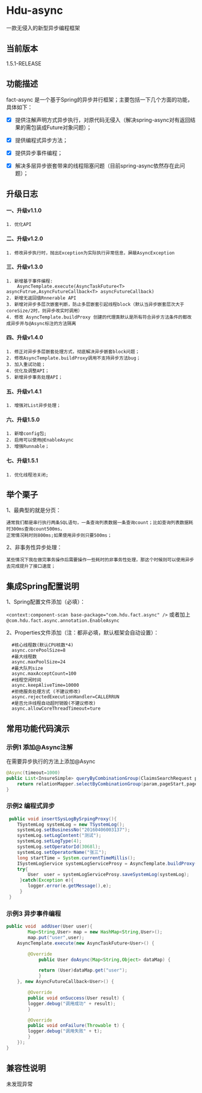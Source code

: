 # **Hdu-async**
一款无侵入的新型异步编程框架

## **当前版本**

1.5.1-RELEASE

## **功能描述**

fact-async 是一个基于Spring的异步并行框架；主要包括一下几个方面的功能，具体如下：

- [x] 提供注解声明方式异步执行，对原代码无侵入（解决spring-async对有返回结果的需包装成Future对象问题）；  

- [x] 提供编程式异步方法；  

- [x] 提供异步事件编程；  

- [x] 解决多层异步嵌套带来的线程阻塞问题（目前spring-async依然存在此问题）；  

## **升级日志**

#### 一、升级v1.1.0  
    1. 优化API  

#### 二、升级v1.2.0  
    1. 修改异步执行时，抛出Exception为实际执行异常信息，屏蔽AsyncException    

#### 三、升级v1.3.0  
    1. 新增基于事件编程:    
	    AsyncTemplate.execute(AsyncTaskFuture<T> asyncFutrue,AsyncFutureCallback<T> asyncFutureCallback)
    2. 新增无返回值Rnnerable API  
    3. 新增对异步多层次嵌套判断，防止多层嵌套引起线程block（默认当异步嵌套层次大于coreSize/2时，则异步改实时调用）
    4. 修改 AsyncTemplate.buildProxy 创建的代理类默认是所有符合异步方法条件的都改成异步并与@Async标注的方法隔离      

#### 四、升级v1.4.0  
    1. 修正对异步多层嵌套处理方式，彻底解决异步嵌套block问题；  
    2. 修改AsyncTemplate.buildProxy调用不支持异步方法bug；  
    3. 加入重试功能；  
    4. 优化及调整API；  
    5. 新增异步事务处理API；  

#### 五、升级v1.4.1  
    1. 增强对List异步处理；  

#### 六、升级1.5.0  
    1. 新增config包;  
    2. 启用可以使用@EnableAsync  
    3. 增强Runnable；  

#### 七、升级1.5.1  
    1. 优化线程池关闭;  



## **举个栗子**

1、最典型的就是分页：

	通常我们都是串行执行两条SQL语句，一条查询列表数据一条查询count；比如查询列表数据耗时300ms查询count500ms，
	正常情况耗时则800ms;如果使用异步则只要500ms；

2、非事务性异步处理：

	某些情况下我在做完事务操作后需要操作一些耗时的非事务性处理，那这个时候则可以使用异步去完成提升了接口速度；


## **集成Spring配置说明**
1、Spring配置文件添加（必填）：

```<context:component-scan base-package="com.hdu.fact.async" />``` 或者加上 ```@com.hdu.fact.async.annotation.EnableAsync```

2、Properties文件添加（注：都非必填，默认框架会自动设置）：
```
  #核心线程数(默认CPU核数*4)
  async.corePoolSize=8
  #最大线程数
  async.maxPoolSize=24
  #最大队列size
  async.maxAcceptCount=100
  #线程空闲时间
  async.keepAliveTime=10000
  #拒绝服务处理方式 (不建议修改)
  async.rejectedExecutionHandler=CALLERRUN
  #是否允许线程自动超时销毁(不建议修改)
  async.allowCoreThreadTimeout=ture
```




## **常用功能代码演示**

### **示例1 添加@Async注解**
在需要异步执行的方法上添加@Async
```java
@Async(timeout=1000)
public List<InsureSimple> queryByCombinationGroup(ClaimsSearchRequest param, int pageNum, int pageSize) {
	return relationMapper.selectByCombinationGroup(param,pageStart,pageSize);
}
```

### **示例2 编程式异步**
```java
 public void insertSysLogBySrpingProxy(){
	TSystemLog systemLog = new TSystemLog();
	systemLog.setBusinessNo("20160406003137");
	systemLog.setLogContent("测试");
	systemLog.setLogType(4);
	systemLog.setOperatorId(3068l);
	systemLog.setOperatorName("张三");
	long startTime = System.currentTimeMillis();
	ISystemLogService systemLogServiceProsy = AsyncTemplate.buildProxy(systemLogService,1080);
	try{
	    User  user = systemLogServiceProsy.saveSystemLog(systemLog);
     }catch(Exception e){
	    logger.error(e.getMessage(),e);
     }
 }
```

### **示例3 异步事件编程**
```java
public void  addUser(User user){
        Map<String,User> map = new HashMap<String,User>();
        map.put("user",user);
	AsyncTemplate.execute(new AsyncTaskFuture<User>() {

	    @Override
            public User doAsync(Map<String,Object> dataMap) {

	        return (User)dataMap.get("user");
            }
	}, new AsyncFutureCallback<User>() {

	    @Override
	    public void onSuccess(User result) {
		logger.debug("调用成功" + result);
	    }

	    @Override
	    public void onFailure(Throwable t) {
		logger.debug("调用失败" + t);
	    }
	});
}
```

## **兼容性说明**

未发现异常
